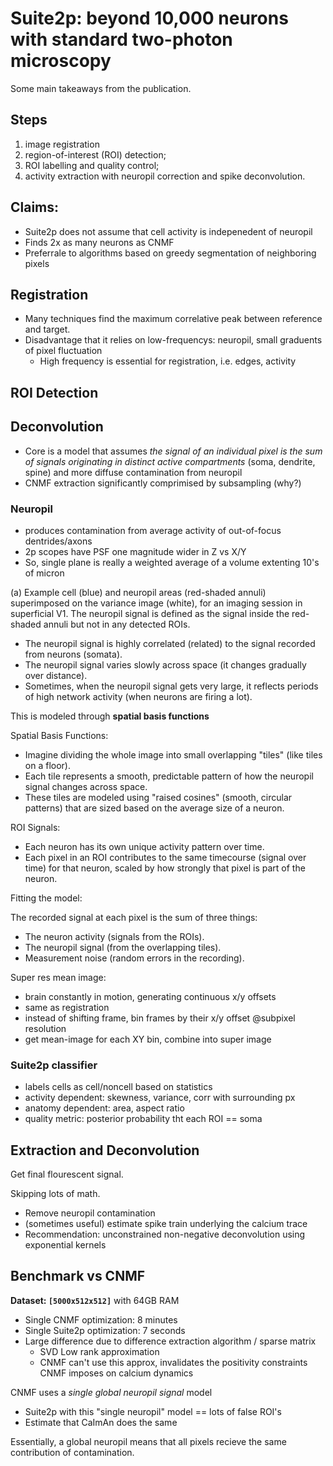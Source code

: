 # Suite2p: beyond 10,000 neurons with standard two-photon microscopy

Some main takeaways from the publication.

## Steps

1) image registration
2) region-of-interest (ROI) detection;
3) ROI labelling and quality control;
4) activity extraction with neuropil correction and spike deconvolution.

## Claims:

- Suite2p does not assume that cell activity is indepenedent of neuropil
- Finds 2x as many neurons as CNMF
- Preferrale to algorithms based on greedy segmentation of neighboring pixels

## Registration

- Many techniques find the maximum correlative peak between reference and target.
- Disadvantage that it relies on low-frequencys: neuropil, small graduents of pixel fluctuation
   - High frequency is essential for registration, i.e. edges, activity

## ROI Detection



## Deconvolution

- Core is a model that assumes *the signal of an individual pixel is the sum of signals originating in distinct active compartments* (soma, dendrite, spine) and more diffuse contamination from neuropil
- CNMF extraction significantly comprimised by subsampling (why?)

### Neuropil

- produces contamination from average activity of out-of-focus dentrides/axons
- 2p scopes have PSF one magnitude wider in Z vs X/Y
- So, single plane is really a weighted average of a volume extenting 10's of micron

(a) Example cell (blue) and neuropil areas (red-shaded annuli) superimposed on the variance image (white), for an
imaging session in superficial V1. The neuropil signal is defined as the signal inside the red-shaded annuli but not in
any detected ROIs.

- The neuropil signal is highly correlated (related) to the signal recorded from neurons (somata).
- The neuropil signal varies slowly across space (it changes gradually over distance).
- Sometimes, when the neuropil signal gets very large, it reflects periods of high network activity (when neurons are firing a lot).

This is modeled through **spatial basis functions**

Spatial Basis Functions:

- Imagine dividing the whole image into small overlapping "tiles" (like tiles on a floor).
- Each tile represents a smooth, predictable pattern of how the neuropil signal changes across space.
- These tiles are modeled using "raised cosines" (smooth, circular patterns) that are sized based on the average size of a neuron.

ROI Signals:

- Each neuron has its own unique activity pattern over time.
- Each pixel in an ROI contributes to the same timecourse (signal over time) for that neuron, scaled by how strongly that pixel is part of the neuron.

Fitting the model:

The recorded signal at each pixel is the sum of three things:

- The neuron activity (signals from the ROIs).
- The neuropil signal (from the overlapping tiles).
- Measurement noise (random errors in the recording).

Super res mean image:

- brain constantly in motion, generating continuous x/y offsets
- same as registration
- instead of shifting frame, bin frames by their x/y offset @subpixel resolution
- get mean-image for each XY bin, combine into super image

### Suite2p classifier

- labels cells as cell/noncell based on statistics
- activity dependent: skewness, variance, corr with surrounding px
- anatomy dependent: area, aspect ratio
- quality metric: posterior probability tht each ROI == soma

## Extraction and Deconvolution

Get final flourescent signal.

Skipping lots of math. 

- Remove neuropil contamination
- (sometimes useful) estimate spike train underlying the calcium trace
- Recommendation: unconstrained non-negative deconvolution using exponential kernels

## Benchmark vs CNMF

**Dataset: `[5000x512x512]`** with 64GB RAM

- Single CNMF optimization: 8 minutes
- Single Suite2p optimization: 7 seconds
- Large difference due to difference extraction algorithm / sparse matrix
   - SVD Low rank approximation
   - CNMF can't use this approx, invalidates the positivity constraints CNMF imposes on calcium dynamics

CNMF uses a *single global neuropil signal* model
- Suite2p with this "single neuropil" model == lots of false ROI's
- Estimate that CaImAn does the same

Essentially, a global neuropil means that all pixels recieve the same contribution of contamination.
